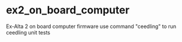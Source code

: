 # ex2_on_board_computer
Ex-Alta 2 on board computer firmware
use command "ceedling" to run ceedling unit tests

